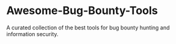 # Awesome-Bug-Bounty-Tools
A curated collection of the best tools for bug bounty hunting and information security.
